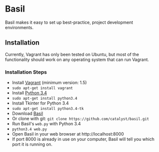 # Basil

Basil makes it easy to set up best-practice, project development environments.

## Installation

Currently, Vagrant has only been tested on Ubuntu, but most of the functionality
should work on any operating system that can run Vagrant.

### Installation Steps

* Install [Vagrant](https://www.vagrantup.com/downloads.html) (minimum
  version: 1.5)
 * ``sudo apt-get install vagrant``
* Install [Python 3.4](https://www.python.org/downloads/)
 * ``sudo apt-get install python3.4``
* Install Tkinter for Python 3.4
 * ``sudo apt-get install python3.4-tk``
* Download [Basil](https://github.com/catalyst/basil/archive/master.zip)
 * Or clone with git: ``git clone https://github.com/catalyst/basil.git``
* Run Basil's ``web.py`` with Python 3.4
 * ``python3.4 web.py``
* Open Basil in your web browser at http://localhost:8000
 * If port 8000 is already in use on your computer, Basil will tell you which
 port it is running on.
